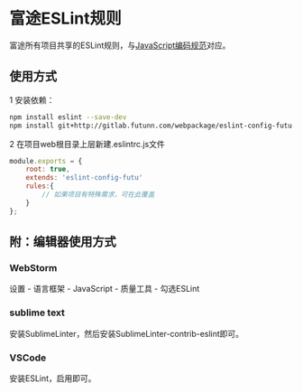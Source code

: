 # 富途ESLint规则

富途所有项目共享的ESLint规则，与[JavaScript编码规范](http://gitlab.futunn.com/web/webwiki/wikis/style-guidelines-javascript)对应。

## 使用方式

1 安装依赖：

```sh
npm install eslint --save-dev
npm install git+http://gitlab.futunn.com/webpackage/eslint-config-futu.git#1.0.0 --save-dev
```

2 在项目web根目录上层新建.eslintrc.js文件

```javascript
module.exports = {
    root: true,
    extends: 'eslint-config-futu'
    rules:{
        // 如果项目有特殊需求，可在此覆盖
    }
};
```

## 附：编辑器使用方式

### WebStorm

设置 - 语言框架 - JavaScript - 质量工具 - 勾选ESLint

### sublime text

安装SublimeLinter，然后安装SublimeLinter-contrib-eslint即可。

### VSCode

安装ESLint，启用即可。